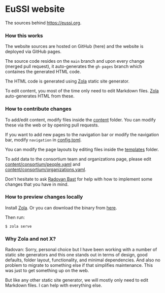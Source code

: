 # EuSSI website

The sources behind <https://eussi.org>.


### How this works

The website sources are hosted on GitHub (here) and the website is deployed via
GitHub pages.

The source code resides on the `main` branch and upon every change (merged
pull request), it auto-generates the `gh-pages` branch which containes the
generated HTML code.

The HTML code is generated using [Zola](https://www.getzola.org/) static site
generator.

To edit content, you most of the time only need to edit Markdown files.
[Zola](https://www.getzola.org/) auto-generates HTML from these.


### How to contribute changes

To add/edit content, modify files inside the [content](content) folder. You can modify
these via the web or by opening pull requests.

If you want to add new pages to the navigation bar or modify the navigation
bar, modify `navigation` in [config.toml](config.toml).

You can modify the page layouts by editing files inside the [templates](templates) folder.

To add data to the consortium team and organizations page, please edit
[content/consortium/people.yaml](content/consortium/people.yaml)
and
[content/consortium/organizations.yaml](content/consortium/organizations.yaml).

Don't hesitate to ask [Radovan Bast](mailto:firstname.lastname@uit.no) for help with
how to implement some changes that you have in mind.


### How to preview changes locally

Install [Zola](https://www.getzola.org/). Or you can download the binary from
[here](https://github.com/getzola/zola/releases).

Then run:
```console
$ zola serve
```


### Why Zola and not X?

Radovan: Sorry, personal choice but I have been working with a number of static
site generators and this one stands out in terms of design, good defaults,
folder layout, functionality, and minimal dependencies.  And also no problem to
migrate to something else if that simplifies maintenance.  This was just to get
something up on the web.

But like any other static site generator, we will mostly only need to edit
Markdown files.  I can help with everything else.
